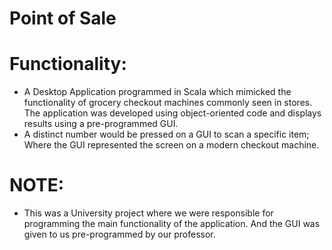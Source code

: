 # Point of Sale

# Functionality:
- A Desktop Application programmed in Scala which mimicked the functionality of grocery checkout machines commonly seen in stores. The application was developed using object-oriented code and displays results using a pre-programmed GUI. 
- A distinct number would be pressed on a GUI to scan a specific item; Where the GUI represented the screen on a modern checkout machine.


# NOTE:
- This was a University project where we were responsible for programming the main functionality of the application. And the GUI was given to us pre-programmed by our professor. 
